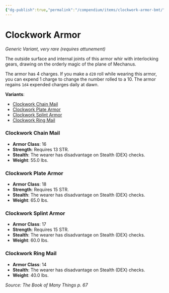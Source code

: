 ```yaml
---
{"dg-publish":true,"permalink":"/compendium/items/clockwork-armor-bmt/","tags":["compendium/src/5e/bmt","item/attunement/required","item/rarity/very-rare","item/wondrous/wondrous-item"]}
---
```


# Clockwork Armor
*Generic Variant, very rare (requires attunement)*  


The outside surface and internal joints of this armor whir with interlocking gears, drawing on the orderly magic of the plane of Mechanus.

The armor has 4 charges. If you make a `d20` roll while wearing this armor, you can expend 1 charge to change the number rolled to a 10. The armor regains `1d4` expended charges daily at dawn.

**Variants**:
- [Clockwork Chain Mail](#Clockwork%20Chain%20Mail)
- [Clockwork Plate Armor](#Clockwork%20Plate%20Armor)
- [Clockwork Splint Armor](#Clockwork%20Splint%20Armor)
- [Clockwork Ring Mail](#Clockwork%20Ring%20Mail)

### Clockwork Chain Mail

- **Armor Class**: 16
- **Strength**: Requires 13 STR.
- **Stealth**: The wearer has disadvantage on Stealth (DEX) checks.
- **Weight**: 55.0 lbs.

### Clockwork Plate Armor

- **Armor Class**: 18
- **Strength**: Requires 15 STR.
- **Stealth**: The wearer has disadvantage on Stealth (DEX) checks.
- **Weight**: 65.0 lbs.

### Clockwork Splint Armor

- **Armor Class**: 17
- **Strength**: Requires 15 STR.
- **Stealth**: The wearer has disadvantage on Stealth (DEX) checks.
- **Weight**: 60.0 lbs.

### Clockwork Ring Mail

- **Armor Class**: 14
- **Stealth**: The wearer has disadvantage on Stealth (DEX) checks.
- **Weight**: 40.0 lbs.


*Source: The Book of Many Things p. 67*